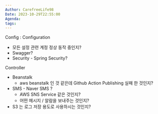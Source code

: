 ```yaml
---
Author: CarefreeLife98
Date: 2023-10-29T22:55:00
Agenda: 
tags:
---
```

Config : Configuration 
- 모든 설정 관련 계정 정상 동작 중인지?
- Swagger?
- Security - Spring Security?


Controller
- Beanstalk
	- aws beanstalk 인 것 같은데 Github Action Publishing 실패 한 것인지?
- SMS - Naver SMS ? 
	- AWS SNS Service 같은 것인지?
	- 어떤 메시지 / 알람을 보내주는 것인지?
- S3 는 로그 저장 용도로 사용하시는 것인지?


